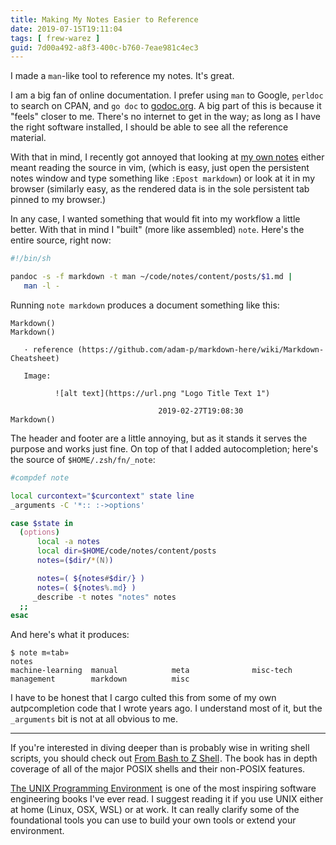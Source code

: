 ```yaml
---
title: Making My Notes Easier to Reference
date: 2019-07-15T19:11:04
tags: [ frew-warez ]
guid: 7d00a492-a8f3-400c-b760-7eae981c4ec3
---
```

I made a `man`-like tool to reference my notes.  It's great.

<!--more-->

I am a big fan of online documentation.  I prefer using `man` to Google,
`perldoc` to search on CPAN, and `go doc` to [godoc.org](https://godoc.org).  A
big part of this is because it "feels" closer to me.  There's no internet to get
in the way; as long as I have the right software installed, I should be able to
see all the reference material.

With that in mind, I recently got annoyed that looking at [my own
notes](https://frioux.github.io/notes/) either meant reading the source in vim,
(which is easy, just open the persistent notes window and type something like
`:Epost markdown`) or look at it in my browser (similarly easy, as the rendered
data is in the sole persistent tab pinned to my browser.)

In any case, I wanted something that would fit into my workflow a little better.
With that in mind I "built" (more like assembled) `note`.  Here's the entire
source, right now:

```bash
#!/bin/sh

pandoc -s -f markdown -t man ~/code/notes/content/posts/$1.md |
   man -l -
```

Running `note markdown` produces a document something like this:

```
Markdown()                                                              Markdown()

   · reference (https://github.com/adam-p/markdown-here/wiki/Markdown-Cheatsheet)

   Image:

          ![alt text](https://url.png "Logo Title Text 1")

                                 2019-02-27T19:08:30                    Markdown()
```

The header and footer are a little annoying, but as it stands it serves the
purpose and works just fine.  On top of that I added autocompletion; here's the
source of `$HOME/.zsh/fn/_note`:

```zsh
#compdef note

local curcontext="$curcontext" state line
_arguments -C '*:: :->options'

case $state in
  (options)
      local -a notes
      local dir=$HOME/code/notes/content/posts
      notes=($dir/*(N))

      notes=( ${notes#$dir/} )
      notes=( ${notes%.md} )
     _describe -t notes "notes" notes
  ;;
esac
```

And here's what it produces:

```
$ note m«tab»
notes
machine-learning  manual            meta              misc-tech
management        markdown          misc
```

I have to be honest that I cargo culted this from some of my own autpcompletion
code that I wrote years ago.  I understand most of it, but the `_arguments` bit
is not at all obvious to me.

---

If you're interested in diving deeper than is probably wise in writing shell
scripts, you should check out
<a target="_blank" href="https://www.amazon.com/gp/product/1590593766/ref=as_li_tl?ie=UTF8&camp=1789&creative=9325&creativeASIN=1590593766&linkCode=as2&tag=afoolishmanif-20&linkId=6fa6aef84b017be180f16a769c947a10">From Bash to Z Shell</a><img src="//ir-na.amazon-adsystem.com/e/ir?t=afoolishmanif-20&l=am2&o=1&a=1590593766" width="1" height="1" border="0" alt="" style="border:none !important; margin:0px !important;" />.
The book has in depth coverage of all of the major POSIX shells and their
non-POSIX features.

<a target="_blank" href="https://www.amazon.com/gp/product/013937681X/ref=as_li_tl?ie=UTF8&camp=1789&creative=9325&creativeASIN=013937681X&linkCode=as2&tag=afoolishmanif-20&linkId=01cde3ac7bf536c84bfff0cc1078bc56">The UNIX Programming Environment</a><img src="//ir-na.amazon-adsystem.com/e/ir?t=afoolishmanif-20&l=am2&o=1&a=013937681X" width="1" height="1" border="0" alt="" style="border:none !important; margin:0px !important;" />
is one of the most inspiring software engineering books I've ever read.  I
suggest reading it if you use UNIX either at home (Linux, OSX, WSL) or at work.
It can really clarify some of the foundational tools you can use to build your
own tools or extend your environment.
